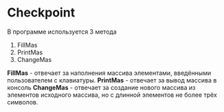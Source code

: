 # Checkpoint
В программе используется 3 метода 
1. FillMas
2. PrintMas
3. ChangeMas

**FillMas** - отвечает за наполнения массива элементами, введёнными пользователем с клавиатуры.
**PrintMas** - отвечает за вывод массива в консоль
**ChangeMas** - отвечает за создание нового массива из элементов исходного массива, но с длинной элементов не более трёх символов.
